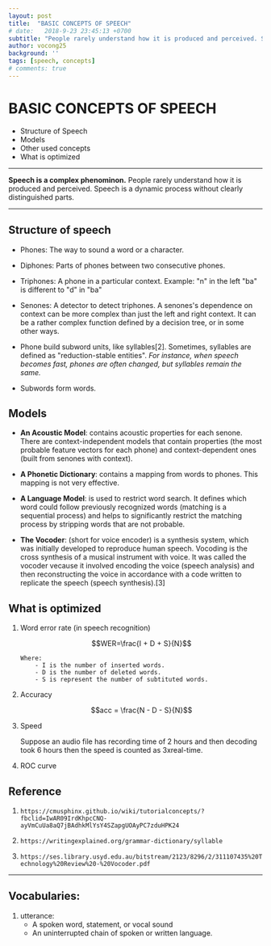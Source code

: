 ```yaml
---
layout: post
title:  "BASIC CONCEPTS OF SPEECH"
# date:   2018-9-23 23:45:13 +0700
subtitle: "People rarely understand how it is produced and perceived. Speech is a dynamic process without clearly distinguished parts."
author: vocong25
background: ''
tags: [speech, concepts]
# comments: true
---
```



# BASIC CONCEPTS OF SPEECH

- Structure of Speech
- Models
- Other used concepts
- What is optimized

--- 

**Speech is a complex phenominon.** People rarely understand how it is produced and perceived. Speech is a dynamic process without clearly distinguished parts.

---
## Structure of speech

- Phones: The way to sound a word or a character.

- Diphones: Parts of phones between two consecutive phones.

- Triphones: A phone in a particular context. Example: "n" in the left "ba" is different to "d" in "ba"

- Senones: A detector to detect triphones. A senones's dependence on context can be more complex than just the left and right context. It can be a rather complex function defined by a decision tree, or in some other ways.

- Phone build subword units, like syllables[2]. Sometimes, syllables are defined as "reduction-stable entities". *For instance, when speech becomes fast, phones are often changed, but syllables remain the same.*

- Subwords form words.

## Models

- **An Acoustic Model**: contains acoustic properties for each senone. There are context-independent models that contain properties (the most probable feature vectors for each phone) and context-dependent ones (built from senones with context).

- **A Phonetic Dictionary**: contains a mapping from words to phones. This mapping is not very effective.

- **A Language Model**: is used to restrict word search. It defines which word could follow previously recognized words (matching is a sequential process) and helps to significantly restrict the matching process by stripping words that are not probable.

- **The Vocoder**: (short for voice encoder) is a synthesis system, which was initially developed to reproduce human speech. Vocoding is the cross synthesis of a musical instrument with voice. It was called the vocoder vecause it involved encoding the voice (speech analysis) and then reconstructing the voice in accordance with a code written to replicate the speech (speech synthesis).[3]

## What is optimized

1.  Word error rate (in speech recognition) 

    $$WER=\frac{I + D + S}{N}$$

    ```
    Where: 
        - I is the number of inserted words.
        - D is the number of deleted words.
        - S is represent the number of subtituted words.
    ```

2. Accuracy

    $$acc = \frac{N - D - S}{N}$$

3. Speed

    Suppose an audio file has recording time of 2 hours and then decoding took 6 hours then the speed is counted as 3xreal-time.

4. ROC curve

## Reference

1. `https://cmusphinx.github.io/wiki/tutorialconcepts/?fbclid=IwAR09IrdKhpcCNQ-ayVmCuUa8aQ7jBAdhkMlYsY4SZapgUOAyPC7zduHPK24`

2. `https://writingexplained.org/grammar-dictionary/syllable`

3. `https://ses.library.usyd.edu.au/bitstream/2123/8296/2/311107435%20Technology%20Review%20-%20Vocoder.pdf`

---

## Vocabularies:

1. utterance: 
    - A spoken word, statement, or vocal sound
    - An uninterrupted chain of spoken or written language.

